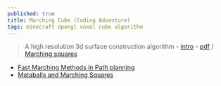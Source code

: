 ```yaml
---
published: true
title: Marching Cube (Coding Adventure)
tags: minecraft opengl voxel cube algorithm
---
```


> A high resolution 3d surface construction algorithm - [intro](https://www.youtube.com/watch?v=M3iI2l0ltbE) - [pdf](https://people.eecs.berkeley.edu/~jrs/meshpapers/LorensenCline.pdf) / [Marching squares](https://en.wikipedia.org/wiki/Marching_squares)

- [Fast Marching Methods in Path planning](https://jvgomez.github.io/pages/fast-marching-method-and-fast-marching-square.html)
- [Metaballs and Marching Squares](http://jamie-wong.com/2014/08/19/metaballs-and-marching-squares/)
